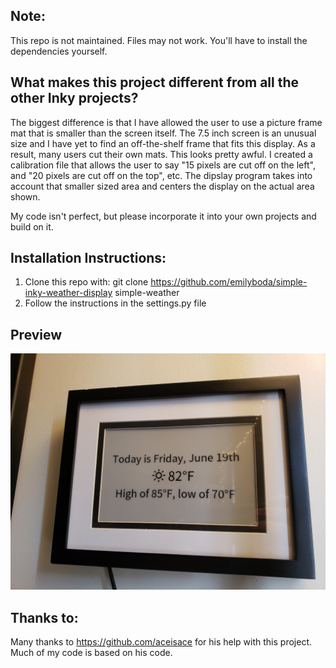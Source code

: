 ## Note:
This repo is not maintained. Files may not work. You'll have to install the dependencies yourself.

## What makes this project different from all the other Inky projects?
The biggest difference is that I have allowed the user to use a picture frame mat that is smaller than the screen itself. The 7.5 inch screen is an unusual size and I have yet to find an off-the-shelf frame that fits this display. As a result, many users cut their own mats. This looks pretty awful. I created a calibration file that allows the user to say "15 pixels are cut off on the left", and "20 pixels are cut off on the top", etc. The dipslay program takes into account that smaller sized area and centers the display on the actual area shown.

My code isn't perfect, but please incorporate it into your own projects and build on it.

## Installation Instructions:
1. Clone this repo with:
git clone https://github.com/emilyboda/simple-inky-weather-display simple-weather
2. Follow the instructions in the settings.py file

## Preview
<p align="center">
<img src="https://github.com/emilyboda/simple-inky-weather-display/blob/master/display_in_the_wild.jpg" width="900"><img 
</p>

## Thanks to:
Many thanks to https://github.com/aceisace for his help with this project. Much of my code is based on his code.
